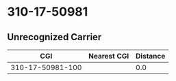 # 310-17-50981
## Unrecognized Carrier


| CGI | Nearest CGI | Distance |
|-----|-------------|----------|
| 310-17-50981-100 |  | 0.0 |
